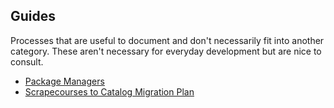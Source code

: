 ## Guides

Processes that are useful to document and don't necessarily fit into another category.
These aren't necessary for everyday development but are nice to consult.

- [Package Managers](https://github.com/middcourses/docs/blob/master/guides/package-managers.md)
- [Scrapecourses to Catalog Migration Plan](https://github.com/middcourses/docs/blob/master/guides/scrapecourses-to-catalog-migration-plan.md)
